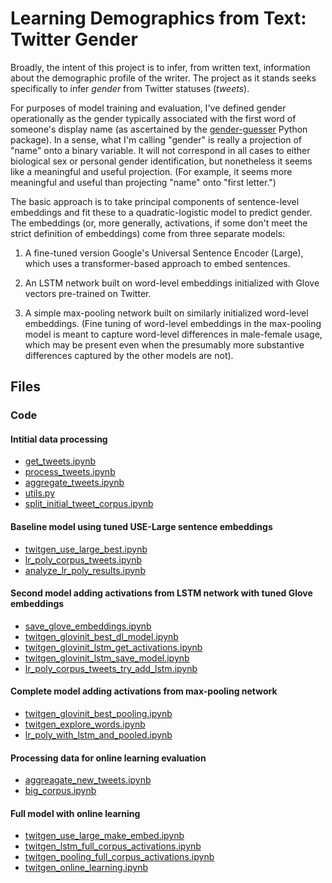 # Learning Demographics from Text: Twitter Gender

Broadly, the intent of this project is to infer, from written text, information about the demographic profile of the writer.  The project as it stands seeks specifically to infer _gender_ from Twitter statuses (_tweets_).  

For purposes of model training and evaluation, I've defined gender operationally as the gender typically associated with the first word of someone's display name (as ascertained by the [gender-guesser](https://pypi.org/project/gender-guesser/) Python package).  In a sense, what I'm calling "gender" is really a projection of "name" onto a binary variable.  It will not correspond in all cases to either biological sex or personal gender identification, but nonetheless it seems like a meaningful and useful projection.  (For example, it seems more meaningful and useful than projecting "name" onto "first letter.")

The basic approach is to take principal components of sentence-level embeddings and fit these to a quadratic-logistic model to predict gender.  The embeddings (or, more generally, activations, if some don't meet the strict definition of embeddings) come from three separate models: 

1. A fine-tuned version Google's Universal Sentence Encoder (Large), which uses a transformer-based approach to embed sentences.

2. An LSTM network built on word-level embeddings initialized with Glove vectors pre-trained on Twitter.

3. A simple max-pooling network built on similarly initialized word-level embeddings. (Fine tuning of word-level embeddings in the max-pooling model is meant to capture word-level differences in male-female usage, which may be present even when the presumably more substantive differences captured by the other models are not).

## Files

### Code

#### Intitial data processing
- [get_tweets.ipynb](https://nbviewer.jupyter.org/github/andyharless/twit_demog/blob/master/code/get_tweets.ipynb)
- [process_tweets.ipynb](https://nbviewer.jupyter.org/github/andyharless/twit_demog/blob/master/code/process_tweets.ipynb)
- [aggregate_tweets.ipynb](https://nbviewer.jupyter.org/github/andyharless/twit_demog/blob/master/code/aggregate_tweets.ipynb)
- [utils.py](https://github.com/andyharless/twit_demog/blob/master/code/utils.py)
- [split_initial_tweet_corpus.ipynb](https://nbviewer.jupyter.org/github/andyharless/twit_demog/blob/master/code/split_initial_tweet_corpus.ipynb)

#### Baseline model using tuned USE-Large sentence embeddings
- [twitgen_use_large_best.ipynb](https://nbviewer.jupyter.org/github/andyharless/twit_demog/blob/master/code/twitgen_use_large_best.ipynb)
- [lr_poly_corpus_tweets.ipynb](https://nbviewer.jupyter.org/github/andyharless/twit_demog/blob/master/code/lr_poly_corpus_tweets.ipynb)
- [analyze_lr_poly_results.ipynb](https://nbviewer.jupyter.org/github/andyharless/twit_demog/blob/master/code/analyze_lr_poly_results.ipynb)

#### Second model adding activations from LSTM network with tuned Glove embeddings
- [save_glove_embeddings.ipynb](https://nbviewer.jupyter.org/github/andyharless/twit_demog/blob/master/code/save_glove_embeddings.ipynb)
- [twitgen_glovinit_best_dl_model.ipynb](https://nbviewer.jupyter.org/github/andyharless/twit_demog/blob/master/code/twitgen_glovinit_best_dl_model.ipynb)
- [twitgen_glovinit_lstm_get_activations.ipynb](https://nbviewer.jupyter.org/github/andyharless/twit_demog/blob/master/code/twitgen_glovinit_lstm_get_activations.ipynb)
- [twitgen_glovinit_lstm_save_model.ipynb](https://nbviewer.jupyter.org/github/andyharless/twit_demog/blob/master/code/twitgen_glovinit_lstm_save_model.ipynb)
- [lr_poly_corpus_tweets_try_add_lstm.ipynb](https://nbviewer.jupyter.org/github/andyharless/twit_demog/blob/master/code/lr_poly_corpus_tweets_try_add_lstm.ipynb)

#### Complete model adding activations from max-pooling network
- [twitgen_glovinit_best_pooling.ipynb](https://nbviewer.jupyter.org/github/andyharless/twit_demog/blob/master/code/twitgen_glovinit_best_pooling.ipynb)
- [twitgen_explore_words.ipynb](https://nbviewer.jupyter.org/github/andyharless/twit_demog/blob/master/code/twitgen_explore_words.ipynb)
- [lr_poly_with_lstm_and_pooled.ipynb](https://nbviewer.jupyter.org/github/andyharless/twit_demog/blob/master/code/lr_poly_with_lstm_and_pooled.ipynb)

#### Processing data for online learning evaluation
- [aggreagate_new_tweets.ipynb](https://nbviewer.jupyter.org/github/andyharless/twit_demog/blob/master/code/aggreagate_new_tweets.ipynb)
- [big_corpus.ipynb](https://nbviewer.jupyter.org/github/andyharless/twit_demog/blob/master/code/big_corpus.ipynb)

#### Full model with online learning
- [twitgen_use_large_make_embed.ipynb](https://nbviewer.jupyter.org/github/andyharless/twit_demog/blob/master/code/twitgen_use_large_make_embed.ipynb)
- [twitgen_lstm_full_corpus_activations.ipynb](https://nbviewer.jupyter.org/github/andyharless/twit_demog/blob/master/code/twitgen_lstm_full_corpus_activations.ipynb)
- [twitgen_pooling_full_corpus_activations.ipynb](https://nbviewer.jupyter.org/github/andyharless/twit_demog/blob/master/code/twitgen_pooling_full_corpus_activations.ipynb)
- [twitgen_online_learning.ipynb](https://nbviewer.jupyter.org/github/andyharless/twit_demog/blob/master/code/twitgen_online_learning.ipynb)
